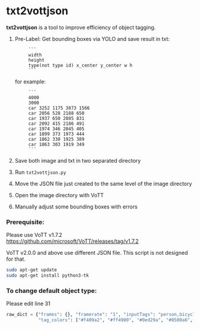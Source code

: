 # txt2vottjson

**txt2vottjson** is a tool to improve efficiency of object tagging.

1. Pre-Label: Get bounding boxes via YOLO and save result in txt:

            ```
            width
            height
            type(not type id) x_center y_center w h  
            ```

   for example:

            ```
            4000
            3000
            car 3252 1175 3873 1566 
            car 2056 528 2188 650 
            car 1937 650 2085 831 
            car 2092 415 2186 491 
            car 1974 346 2045 405 
            car 1899 373 1973 444 
            car 1862 330 1925 389 
            car 1863 303 1919 349 
            ```

2. Save both image and txt in two separated directory
3. Run `txt2vottjson.py`
4. Move the JSON file just created to the same level of the image directory
5. Open the image directory with VoTT
6. Manually adjust some bounding boxes with errors



### Prerequisite:

Please use VoTT v1.7.2 https://github.com/microsoft/VoTT/releases/tag/v1.7.2

VoTT v2.0.0 and above use different JSON file. This script is not designed for that.

```bash
sudo apt-get update
sudo apt-get install python3-tk
```



### To change default object type:

Please edit line 31

```python
raw_dict = {"frames": {}, "framerate": "1", "inputTags": "person,bicycle,tricycle,car,bus,truck",
            "tag_colors": ["#f409a2", "#ff4900", "#0ed29a", "#0500a6", "#32dc00", "#cac800"]}
```
